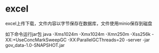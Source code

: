 # excel
excel上传下载，文件内容以字节保存在数据库，文件使用minio保存到磁盘


如下命令运行jar包
java -Xms1024m -Xmx1024m -Xmn250m -Xss256k -XX:+UseConcMarkSweepGC -XX:ParallelGCThreads=20 -server -jar gov_data-1.0-SNAPSHOT.jar
